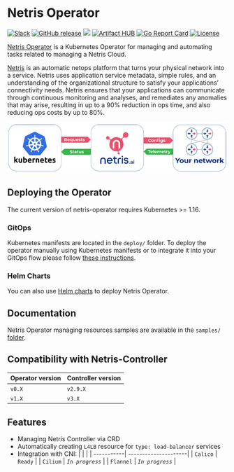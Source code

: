 # Netris Operator

[![Slack](https://img.shields.io/badge/slack-@netrisai-blue.svg?logo=slack)](https://www.netris.ai/slack/)
[![GitHub release](https://img.shields.io/github/v/tag/netrisai/netris-operator.svg?label=release&sort=semver)](https://github.com/netrisai/netris-operator/releases)
[![](https://github.com/netrisai/netris-operator/workflows/Create%20release/badge.svg)](https://github.com/netrisai/netris-operator/actions)
[![Artifact HUB](https://img.shields.io/endpoint?url=https://artifacthub.io/badge/repository/netrisai)](https://artifacthub.io/packages/helm/netrisai/netris-operator)
[![Go Report Card](https://goreportcard.com/badge/github.com/netrisai/netris-operator)](https://goreportcard.com/report/github.com/netrisai/netris-operator)
[![License](https://img.shields.io/badge/License-Apache%202.0-blue.svg)](https://opensource.org/licenses/Apache-2.0)


[Netris Operator](https://github.com/netrisai/netris-operator) is a Kubernetes Operator for managing and automating tasks related to managing a Netris Cloud.

[Netris](https://netris.ai) is an automatic netops platform that turns your physical network into a service. Netris uses application service metadata, simple rules, and an understanding of the organizational structure to satisfy your applications’ connectivity needs. Netris ensures that your applications can communicate through continuous monitoring and analyses, and remediates any anomalies that may arise, resulting in up to a 90% reduction in ops time, and also reducing ops costs by up to 80%. 


![](diagram.png)


## Deploying the Operator
The current version of netris-operator requires Kubernetes >= 1.16.

### GitOps
Kubernetes manifests are located in the `deploy/` folder. To deploy the operator manually using Kubernetes manifests or to integrate it into your GitOps flow please follow [these instructions](./deploy/). 

### Helm Charts

You can also use [Helm charts](./deploy/charts/netris-operator) to deploy Netris Operator.
## Documentation
Netris Operator managing resources samples are available in the `samples/` [folder](./samples/).

## Compatibility with Netris-Controller
  | Operator version | Controller version |
  | -----------------| -------------------|
  | `v0.X`           | `v2.9.X`           |
  | `v1.X`           | `v3.X`             |

## Features
* Managing Netris Controller via CRD
* Automatically creating `L4LB` resource for `type: load-balancer` services
* Integration with CNI:
  |            |                      |
  | -----------| ---------------------|
  | `Calico`   | `Ready`              |
  | `Cilium`   | *`In progress`*      |
  | `Flannel`  | *`In progress`*      |
  

